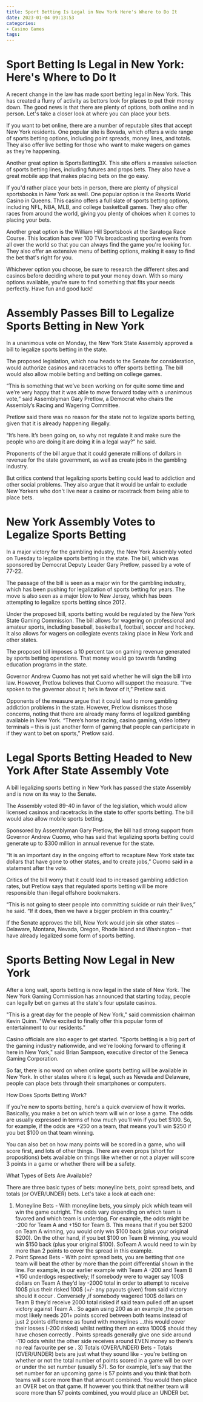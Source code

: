 ```yaml
---
title: Sport Betting Is Legal in New York Here's Where to Do It
date: 2023-01-04 09:13:53
categories:
- Casino Games
tags:
---
```



#  Sport Betting Is Legal in New York: Here's Where to Do It

A recent change in the law has made sport betting legal in New York. This has created a flurry of activity as bettors look for places to put their money down. The good news is that there are plenty of options, both online and in person. Let's take a closer look at where you can place your bets.

If you want to bet online, there are a number of reputable sites that accept New York residents. One popular site is Bovada, which offers a wide range of sports betting options, including point spreads, money lines, and totals. They also offer live betting for those who want to make wagers on games as they're happening.

Another great option is SportsBetting3X. This site offers a massive selection of sports betting lines, including futures and props bets. They also have a great mobile app that makes placing bets on the go easy.

If you'd rather place your bets in person, there are plenty of physical sportsbooks in New York as well. One popular option is the Resorts World Casino in Queens. This casino offers a full slate of sports betting options, including NFL, NBA, MLB, and college basketball games. They also offer races from around the world, giving you plenty of choices when it comes to placing your bets.

Another great option is the William Hill Sportsbook at the Saratoga Race Course. This location has over 100 TVs broadcasting sporting events from all over the world so that you can always find the game you're looking for. They also offer an extensive menu of betting options, making it easy to find the bet that's right for you.

Whichever option you choose, be sure to research the different sites and casinos before deciding where to put your money down. With so many options available, you're sure to find something that fits your needs perfectly. Have fun and good luck!

#  Assembly Passes Bill to Legalize Sports Betting in New York

In a unanimous vote on Monday, the New York State Assembly approved a bill to legalize sports betting in the state.

The proposed legislation, which now heads to the Senate for consideration, would authorize casinos and racetracks to offer sports betting. The bill would also allow mobile betting and betting on college games.

“This is something that we’ve been working on for quite some time and we’re very happy that it was able to move forward today with a unanimous vote,” said Assemblyman Gary Pretlow, a Democrat who chairs the Assembly’s Racing and Wagering Committee.

Pretlow said there was no reason for the state not to legalize sports betting, given that it is already happening illegally.

“It’s here. It’s been going on, so why not regulate it and make sure the people who are doing it are doing it in a legal way?” he said.

Proponents of the bill argue that it could generate millions of dollars in revenue for the state government, as well as create jobs in the gambling industry.

But critics contend that legalizing sports betting could lead to addiction and other social problems. They also argue that it would be unfair to exclude New Yorkers who don't live near a casino or racetrack from being able to place bets.

#  New York Assembly Votes to Legalize Sports Betting

In a major victory for the gambling industry, the New York Assembly voted on Tuesday to legalize sports betting in the state. The bill, which was sponsored by Democrat Deputy Leader Gary Pretlow, passed by a vote of 77-22.

The passage of the bill is seen as a major win for the gambling industry, which has been pushing for legalization of sports betting for years. The move is also seen as a major blow to New Jersey, which has been attempting to legalize sports betting since 2012.

Under the proposed bill, sports betting would be regulated by the New York State Gaming Commission. The bill allows for wagering on professional and amateur sports, including baseball, basketball, football, soccer and hockey. It also allows for wagers on collegiate events taking place in New York and other states.

The proposed bill imposes a 10 percent tax on gaming revenue generated by sports betting operations. That money would go towards funding education programs in the state.

Governor Andrew Cuomo has not yet said whether he will sign the bill into law. However, Pretlow believes that Cuomo will support the measure. “I’ve spoken to the governor about it; he’s in favor of it,” Pretlow said.

Opponents of the measure argue that it could lead to more gambling addiction problems in the state. However, Pretlow dismisses those concerns, noting that there are already many forms of legalized gambling available in New York. “There’s horse racing, casino gaming, video lottery terminals – this is just another form of gaming that people can participate in if they want to bet on sports,” Pretlow said.

#  Legal Sports Betting Headed to New York After State Assembly Vote

A bill legalizing sports betting in New York has passed the state Assembly and is now on its way to the Senate.

The Assembly voted 89-40 in favor of the legislation, which would allow licensed casinos and racetracks in the state to offer sports betting. The bill would also allow mobile sports betting.

Sponsored by Assemblyman Gary Pretlow, the bill had strong support from Governor Andrew Cuomo, who has said that legalizing sports betting could generate up to $300 million in annual revenue for the state.

“It is an important day in the ongoing effort to recapture New York state tax dollars that have gone to other states, and to create jobs,” Cuomo said in a statement after the vote.

Critics of the bill worry that it could lead to increased gambling addiction rates, but Pretlow says that regulated sports betting will be more responsible than illegal offshore bookmakers.

“This is not going to steer people into committing suicide or ruin their lives,” he said. “If it does, then we have a bigger problem in this country.”

If the Senate approves the bill, New York would join six other states – Delaware, Montana, Nevada, Oregon, Rhode Island and Washington – that have already legalized some form of sports betting.

#  Sports Betting Now Legal in New York

After a long wait, sports betting is now legal in the state of New York. The New York Gaming Commission has announced that starting today, people can legally bet on games at the state's four upstate casinos.

"This is a great day for the people of New York," said commission chairman Kevin Quinn. "We're excited to finally offer this popular form of entertainment to our residents."

Casino officials are also eager to get started. "Sports betting is a big part of the gaming industry nationwide, and we're looking forward to offering it here in New York," said Brian Sampson, executive director of the Seneca Gaming Corporation.

So far, there is no word on when online sports betting will be available in New York. In other states where it is legal, such as Nevada and Delaware, people can place bets through their smartphones or computers.

How Does Sports Betting Work?

If you're new to sports betting, here's a quick overview of how it works. Basically, you make a bet on which team will win or lose a game. The odds are usually expressed in terms of how much you'll win if you bet $100. So, for example, if the odds are +250 on a team, that means you'll win $250 if you bet $100 on that team winning.

You can also bet on how many points will be scored in a game, who will score first, and lots of other things. There are even props (short for propositions) bets available on things like whether or not a player will score 3 points in a game or whether there will be a safety.

What Types of Bets Are Available?

There are three basic types of bets: moneyline bets, point spread bets, and totals (or OVER/UNDER) bets. Let's take a look at each one:

1) Moneyline Bets - With moneyline bets, you simply pick which team will win the game outright. The odds vary depending on which team is favored and which team is underdog. For example, the odds might be -200 for Team A and +150 for Team B. This means that if you bet $200 on Team A winning, you would only win $100 back (plus your original $200). On the other hand, if you bet $100 on Team B winning, you would win $150 back (plus your original $100). SoTeam A would need to win by more than 2 points to cover the spread in this example.
2) Point Spread Bets - With point spread bets, you are betting that one team will beat the other by more than the point differential shown in the line. For example, in our earlier example with Team A -200 and Team B +150 underdogs respectively; If somebody were to wager say 100$ dollars on Team A they’d lay -2000 total in order to attempt to receive 100$ plus their risked 100$ (+/- any payouts given) from said victory should it occur . Conversely ,if somebody wagered 100$ dollars on Team B they’d receive 2000 total risked if said team pulled off an upset victory against Team A . So again using 200 as an example ,the person most likely needs 201+ points scored between both teams instead of just 2 points difference as found with moneylines …this would cover their losses (-200 risked) whilst netting them an extra 1000$ should they have chosen correctly .  Points spreads generally give one side around -110 odds whilst the other side receives around EVEN money so there’s no real favourite per se .  3) Totals (OVER/UNDER) Bets - Totals (OVER/UNDER) bets are just what they sound like - you're betting on whether or not the total number of points scored in a game will be over or under the set number (usually 57). So for example, let's say that the set number for an upcoming game is 57 points and you think that both teams will score more than that amount combined. You would then place an OVER bet on that game. If however you think that neither team will score more than 57 points combined, you would place an UNDER bet.